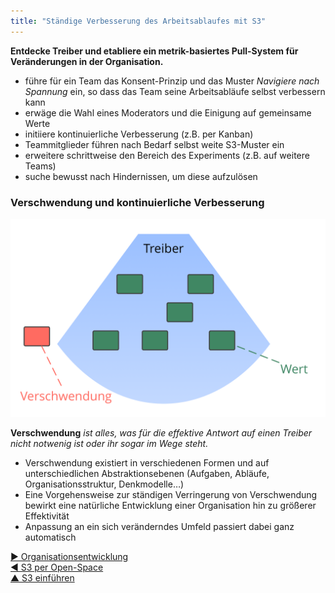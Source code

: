 ```yaml
---
title: "Ständige Verbesserung des Arbeitsablaufes mit S3"
---
```



**Entdecke Treiber und etabliere ein metrik-basiertes Pull-System für Veränderungen in der Organisation.**

- führe für ein Team das Konsent-Prinzip und das Muster *Navigiere nach Spannung* ein, so dass das Team seine Arbeitsabläufe selbst verbessern kann
- erwäge die Wahl eines Moderators und die Einigung auf gemeinsame Werte
- initiiere kontinuierliche Verbesserung (z.B. per Kanban)
- Teammitglieder führen nach Bedarf selbst weite S3-Muster ein
- erweitere schrittweise den Bereich des Experiments (z.B. auf weitere Teams)
- suche bewusst nach Hindernissen, um diese aufzulösen 


### Verschwendung und kontinuierliche Verbesserung

![right,fit](img/workflow-and-value/drivers-value-waste.png)

**Verschwendung** *ist alles, was für die effektive Antwort auf einen Treiber nicht notwenig ist oder ihr sogar im Wege steht.*

- Verschwendung existiert in verschiedenen Formen und auf unterschiedlichen Abstraktionsebenen (Aufgaben, Abläufe, Organisationsstruktur, Denkmodelle…)
- Eine Vorgehensweise zur ständigen Verringerung von Verschwendung bewirkt eine natürliche Entwicklung einer Organisation hin zu größerer Effektivität
- Anpassung an ein sich veränderndes Umfeld passiert dabei ganz automatisch

[&#9654; Organisationsentwicklung](building-organizations.html)<br/>[&#9664; S3 per Open-Space](open-s3-adoption.html)<br/>[&#9650; S3 einführen](bringing-in-s3.html)

